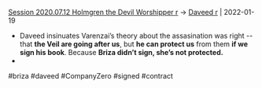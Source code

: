 ---
---

[Session 2020.07.12 Holmgren the Devil Worshipper r](../sessions/notes_matteo_brianedit/Session%202020.07.12%20Holmgren%20the%20Devil%20Worshipper%20r.md) -> [Daveed r](TheWik-main/people/Daveed%20r.md) | 2022-01-19
-   Daveed insinuates Varenzai’s theory about the assasination was right -- that **the Veil are going after us**, but **he can protect us** from them **if we sign his book**. Because **Briza didn’t sign, she’s not protected.**
- 
#briza #daveed #CompanyZero #signed #contract
